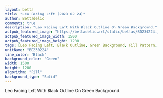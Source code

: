 ```yaml
---
layout: betta
title: "Leo Facing Left (2023-02-24)"
author: Bettadelic
comments: true
description: "Leo Facing Left With Black Outline On Green Background."
actpub_featured_image: "https://bettadelic.art/static/bettas/BD230224.jpg"
actpub_featured_image_width: 1500
actpub_featured_image_height: 1200
tags: [Leo Facing Left, Black Outline, Green Background, Fill Pattern, February 2023]
unitName: "BD230224"
line_color: "Black"
background_color: "Green"
width: 1500
height: 1200
algorithm: "Fill"
background_type: "Solid"
---
```


Leo Facing Left With Black Outline On Green Background.
